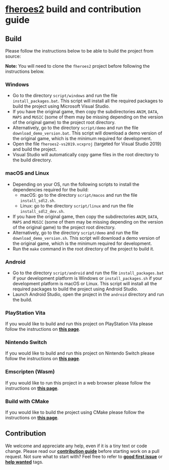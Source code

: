 # [**fheroes2**](README.md) build and contribution guide

## Build

Please follow the instructions below to be able to build the project from source:

**Note:** You will need to clone the `fheroes2` project before following the instructions below.

### Windows

* Go to the directory `script/windows` and run the file `install_packages.bat`. This script will install all the
  required packages to build the project using Microsoft Visual Studio.
* If you have the original game, then copy the subdirectories `ANIM`, `DATA`, `MAPS` and `MUSIC` (some of them may
  be missing depending on the version of the original game) to the project root directory.
* Alternatively, go to the directory `script/demo` and run the file `download_demo_version.bat`.
  This script will download a demo version of the original game, which is the minimum required for development.
* Open the file `fheroes2-vs2019.vcxproj` (targeted for Visual Studio 2019) and build the project.
* Visual Studio will automatically copy game files in the root directory to the build directory.

### macOS and Linux

* Depending on your OS, run the following scripts to install the dependencies required for the build:
  * macOS: go to the directory `script/macos` and run the file `install_sdl2.sh`.
  * Linux: go to the directory `script/linux` and run the file `install_sdl2_dev.sh`.
* If you have the original game, then copy the subdirectories `ANIM`, `DATA`, `MAPS` and `MUSIC` (some of them may
  be missing depending on the version of the original game) to the project root directory.
* Alternatively, go to the directory `script/demo` and run the file `download_demo_version.sh`.
  This script will download a demo version of the original game, which is the minimum required for development.
* Run the `make` command in the root directory of the project to build it.

### Android

* Go to the directory `script/android` and run the file `install_packages.bat` if your development platform is Windows or
  `install_packages.sh` if your development platform is macOS or Linux. This script will install all the required packages
  to build the project using Android Studio.
* Launch Android Studio, open the project in the `android` directory and run the build.

### PlayStation Vita

If you would like to build and run this project on PlayStation Vita please follow the instructions on [**this page**](README_PSV.md).

### Nintendo Switch

If you would like to build and run this project on Nintendo Switch please follow the instructions on [**this page**](README_switch.md).

### Emscripten (Wasm)

If you would like to run this project in a web browser please follow the instructions on [**this page**](README_emscripten.md).

### Build with CMake

If you would like to build the project using CMake please follow the instructions on [**this page**](README_cmake.md).

## Contribution

We welcome and appreciate any help, even if it is a tiny text or code change. Please read our
[**contribution guide**](https://github.com/ihhub/fheroes2/blob/master/CONTRIBUTING.md) before starting work on a pull request.
Not sure what to start with? Feel free to refer to
[**good first issue**](https://github.com/ihhub/fheroes2/issues?q=is%3Aissue%20is%3Aopen%20label%3A%22good%20first%20issue%22) or
[**help wanted**](https://github.com/ihhub/fheroes2/issues?q=is%3Aissue%20is%3Aopen%20label%3A%22help%20wanted%22) tags.
